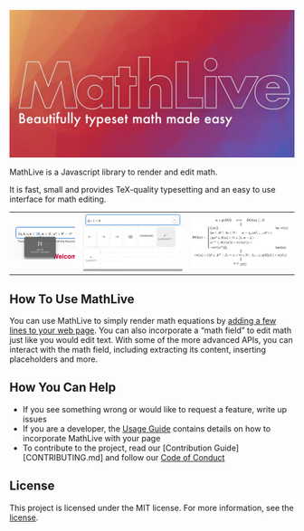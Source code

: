 ![MathLive](assets/logo-1024.jpg)

MathLive is a Javascript library to render and edit math. 

It is fast, small and provides TeX-quality typesetting 
and an easy to use interface for math editing.

<table>
    <tr>
        <td>
            <img alt="The popover panel" src="assets/screenshots/popover.png">
        </td>
        <td>
            <img alt="The command bar panel" src="assets/screenshots/commandbar.png">
        </td>
        <td>
            <img alt="The Loop Equation" src="assets/screenshots/loop-eqn.png">
        </td>
    </tr>
</table>

## How To Use MathLive

You can use MathLive to simply render math equations by 
[adding a few lines to your web page](USAGE_GUIDE.md). You can also 
incorporate a “math field” to edit math just like you would edit text. With some 
of the more advanced APIs, you can interact with the math field, including 
extracting its content, inserting placeholders and more.


## How You Can Help

* If you see something wrong or would like to request a feature, write up 
  issues
* If you are a developer, the [Usage Guide](USAGE_GUIDE.md) 
contains details on how to incorporate MathLive with your page
* To contribute to the project, read our [Contribution Guide][CONTRIBUTING.md] 
and follow our [Code of Conduct](CODE_OF_CONDUCT.md)



## License

This project is licensed under the MIT license. For more information, 
see the [license](LICENSE.txt).
